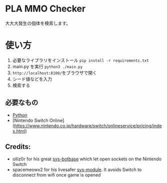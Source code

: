 # PLA MMO Checker
大大大発生の個体を検索します。

# 使い方
1. 必要なライブラリをインストール ``pip install -r requirements.txt``
2. main.py を実行 ``python3 ./main.py``
3. ``http://localhost:8100/``をブラウザで開く
4. シード値などを入力
5. 検索する

## 必要なもの
* [Python](https://www.python.org/downloads/)
* [Nintendo Switch Online] (https://www.nintendo.co.jp/hardware/switch/onlineservice/pricing/index.html)

## Credits:
* olliz0r for his great [sys-botbase](https://github.com/olliz0r/sys-botbase) which let open sockets on the Nintendo Switch
* spacemeowx2 for his livesafer [sys-module](https://github.com/spacemeowx2/ldn_mitm). It avoids Switch to disconnect from wifi once game is opened

